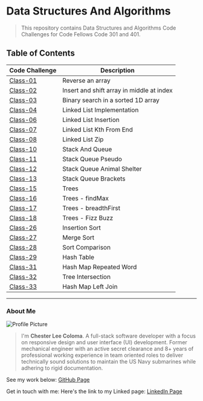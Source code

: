 # Data Structures And Algorithms
> This repository contains Data Structures and Algorithms Code Challenges for Code Fellows Code 301 and 401.

## Table of Contents

| Code Challenge | Description |
| -------------- |  -------------- |
| [Class-01](./javascript/array-reverse/README.md) | Reverse an array |
| [Class-02](./javascript/array-insert-shift/README.md) | Insert and shift array in middle at index |
| [Class-03](./javascript/array-binary-search/README.md) | Binary search in a sorted 1D array |
| [Class-04](./javascript/linked-list/README.md) | Linked List Implementation |
| [Class-06](./javascript/linked-list/README.md) | Linked List Insertion |
| [Class-07](./javascript/linked-list-kth/README.md) | Linked List Kth From End |
| [Class-08](./javascript/linked-list-zip/README.md) | Linked List Zip |
| [Class-10](./javascript/stack-and-queue/README.md) | Stack And Queue |
| [Class-11](./javascript/stack-queue-pseudo/README.md) | Stack Queue Pseudo |
| [Class-12](./javascript/stack-queue-animal-shelter/README.md) | Stack Queue Animal Shelter |
| [Class-13](./javascript/stack-queue-brackets/README.md) | Stack Queue Brackets |
| [Class-15](./javascript/trees/README.md) | Trees |
| [Class-16](./javascript/trees/README.md) | Trees - findMax |
| [Class-17](./javascript/trees-breadth-first/README.md) | Trees - breadthFirst |
| [Class-18](./javascript/tree-fizz-buzz/README.md) | Trees - Fizz Buzz |
| [Class-26](./javascript/sorting/insertion/README.md) | Insertion Sort |
| [Class-27](./javascript/sorting/merge/README.md) | Merge Sort |
| [Class-28](./javascript/sorting/comparison/README.md) | Sort Comparison |
| [Class-29](./javascript/hash-table/README.md) | Hash Table |
| [Class-31](./javascript/hashmap-repeated-word/README.md) | Hash Map Repeated Word |
| [Class-32](./javascript/tree-intersection/README.md) | Tree Intersection |
| [Class-33](./javascript/hashmap-left-join/README.md) | Hash Map Left Join |

---

### About Me
![Profile Picture](https://avatars.githubusercontent.com/u/104961833?s=400&u=842fa7c8bb9c0fbfcf956655c2b13dff928e128d&v=4)
> I'm **Chester Lee Coloma**. A full-stack software developer with a focus on responsive design and user interface (UI) development. Former mechanical engineer with an active secret clearance and 8+ years of professional working experience in team oriented roles to deliver technically sound solutions to maintain the US Navy submarines while adhering to rigid documentation. 

See my work below:
[GitHub Page](https://github.com/cleecoloma)

Get in touch with me:
Here's the link to my Linked page:
[LinkedIn Page](https://www.linkedin.com/in/chesterleecoloma/)